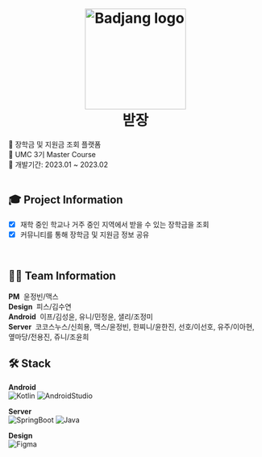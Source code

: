 <h1 align="center">
  <img alt="Badjang logo" src="https://user-images.githubusercontent.com/76805879/236067029-4e439a18-a8e4-4b41-93c1-5458e30952ba.png" width="200px"/><br/>
  받장
</h1>

<p align="left">💸 장학금 및 지원금 조회 플랫폼<br/>
🏢 UMC 3기 Master Course<br/>
📅 개발기간: 2023.01 ~ 2023.02<br/><br/></p>

## 🎓 Project Information
- [x] 재학 중인 학교나 거주 중인 지역에서 받을 수 있는 장학금을 조회<br/>
- [x] 커뮤니티를 통해 장학금 및 지원금 정보 공유</br>
</br>
  
## 🧑‍💻 Team Information
**PM**&nbsp;&nbsp;윤정빈/맥스  
**Design**&nbsp;&nbsp;피스/김수연  
**Android**&nbsp;&nbsp;이프/김성윤, 유니/민정윤, 샐리/조정미  
**Server**&nbsp;&nbsp;코코스누스/신희용, 맥스/윤정빈, 한찌니/윤한진, 선호/이선호, 유주/이아현, 옆마당/전용진, 쥬니/조윤희  
  
## 🛠️ Stack
**Android**  
![Kotlin](https://img.shields.io/badge/Kotlin-A333F1??style=plastic&logo=kotlin&logoColor=white)
![AndroidStudio](https://img.shields.io/badge/Android_Studio-3DDC84??style=plastic&logo=android&logoColor=white)
  
**Server**  
![SpringBoot](https://img.shields.io/badge/Spring_Boot-6BB536??style=plastic&logo=springboot&logoColor=white)
![Java](https://img.shields.io/badge/Java-0D8AC7??style=plastic&logo=Java)
  
**Design**  
![Figma](https://img.shields.io/badge/Figma-white??style=plastic&logo=figma&logoColor=A259FF)
